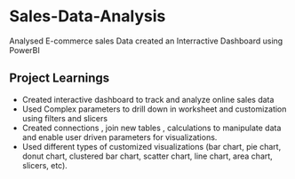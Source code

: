 # Sales-Data-Analysis
Analysed E-commerce sales Data created an Interractive Dashboard using PowerBI
## Project Learnings
* Created interactive dashboard to track and analyze online sales data
* Used Complex parameters to drill down in worksheet and customization using filters and slicers
* Created connections , join new tables , calculations to manipulate data and enable user driven 
  parameters for visualizations.
* Used different types of customized visualizations (bar chart, pie chart, donut chart, clustered 
  bar chart, scatter chart, line chart, area chart, slicers, etc).
